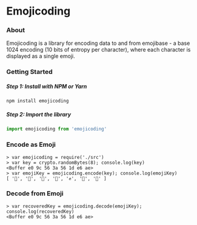 # Emojicoding

### About

Emojicoding is a library for encoding data to and from emojibase - a base 1024 encoding (10 bits of entropy per character), where each character is displayed as a single emoji.

### Getting Started

##### Step 1: Install with NPM or Yarn

```
npm install emojicoding
```

##### Step 2: Import the library

```js
import emojicoding from 'emojicoding'
```

### Encode as Emoji

```
> var emojicoding = require('./src')
> var key = crypto.randomBytes(8); console.log(key)
<Buffer e0 9c 56 3a 56 1d e6 ae>
> var emojiKey = emojicoding.encode(key); console.log(emojiKey)
[ '🔨', '🌵', '🦖', '🍮', '✊', '🍷', '🧰' ]
```

### Decode from Emoji

```
> var recoveredKey = emojicoding.decode(emojiKey); console.log(recoveredKey)
<Buffer e0 9c 56 3a 56 1d e6 ae>
```
